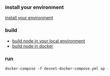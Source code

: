### install your environment
[install your environment](./install-environment.md)

### build
- [build node in your local environment](./build-node-local.md)
- [build node in docker](./build-node-docker.md)
  

### run
```
docker-compose -f devnet-docker-compose.yml up
```